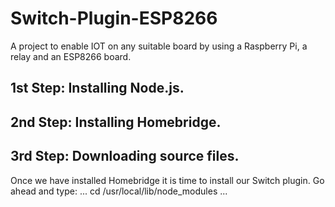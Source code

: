 # Switch-Plugin-ESP8266

A project to enable IOT on any suitable board by using a Raspberry Pi, a relay and an ESP8266 board.

## 1st Step: Installing Node.js.

## 2nd Step: Installing Homebridge.

## 3rd Step: Downloading source files.
  
  Once we have installed Homebridge it is time to install our Switch plugin.
  Go ahead and type: 
  ...
  cd /usr/local/lib/node_modules
  ...
  


